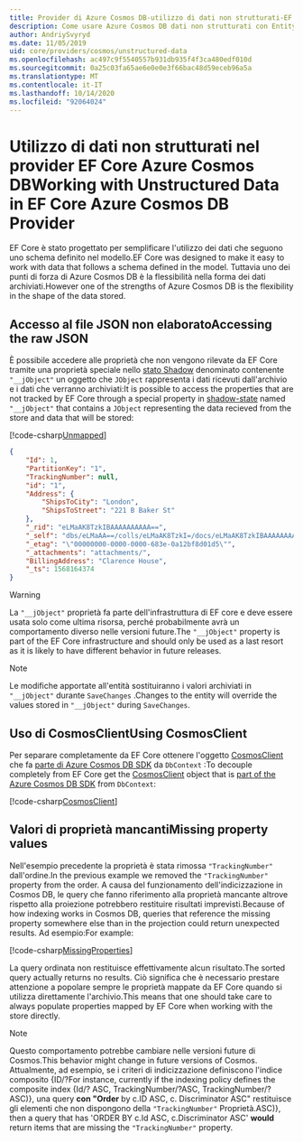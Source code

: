```yaml
---
title: Provider di Azure Cosmos DB-utilizzo di dati non strutturati-EF Core
description: Come usare Azure Cosmos DB dati non strutturati con Entity Framework Core
author: AndriySvyryd
ms.date: 11/05/2019
uid: core/providers/cosmos/unstructured-data
ms.openlocfilehash: ac497c9f5540557b931db935f4f3ca480edf010d
ms.sourcegitcommit: 0a25c03fa65ae6e0e0e3f66bac48d59eceb96a5a
ms.translationtype: MT
ms.contentlocale: it-IT
ms.lasthandoff: 10/14/2020
ms.locfileid: "92064024"
---
```

# <a name="working-with-unstructured-data-in-ef-core-azure-cosmos-db-provider"></a><span data-ttu-id="4c98f-103">Utilizzo di dati non strutturati nel provider EF Core Azure Cosmos DB</span><span class="sxs-lookup"><span data-stu-id="4c98f-103">Working with Unstructured Data in EF Core Azure Cosmos DB Provider</span></span>

<span data-ttu-id="4c98f-104">EF Core è stato progettato per semplificare l'utilizzo dei dati che seguono uno schema definito nel modello.</span><span class="sxs-lookup"><span data-stu-id="4c98f-104">EF Core was designed to make it easy to work with data that follows a schema defined in the model.</span></span> <span data-ttu-id="4c98f-105">Tuttavia uno dei punti di forza di Azure Cosmos DB è la flessibilità nella forma dei dati archiviati.</span><span class="sxs-lookup"><span data-stu-id="4c98f-105">However one of the strengths of Azure Cosmos DB is the flexibility in the shape of the data stored.</span></span>

## <a name="accessing-the-raw-json"></a><span data-ttu-id="4c98f-106">Accesso al file JSON non elaborato</span><span class="sxs-lookup"><span data-stu-id="4c98f-106">Accessing the raw JSON</span></span>

<span data-ttu-id="4c98f-107">È possibile accedere alle proprietà che non vengono rilevate da EF Core tramite una proprietà speciale nello [stato Shadow](xref:core/modeling/shadow-properties) denominato contenente `"__jObject"` un oggetto che `JObject` rappresenta i dati ricevuti dall'archivio e i dati che verranno archiviati:</span><span class="sxs-lookup"><span data-stu-id="4c98f-107">It is possible to access the properties that are not tracked by EF Core through a special property in [shadow-state](xref:core/modeling/shadow-properties) named `"__jObject"` that contains a `JObject` representing the data recieved from the store and data that will be stored:</span></span>

[!code-csharp[Unmapped](../../../../samples/core/Cosmos/UnstructuredData/Sample.cs?highlight=23,24&name=Unmapped)]

```json
{
    "Id": 1,
    "PartitionKey": "1",
    "TrackingNumber": null,
    "id": "1",
    "Address": {
        "ShipsToCity": "London",
        "ShipsToStreet": "221 B Baker St"
    },
    "_rid": "eLMaAK8TzkIBAAAAAAAAAA==",
    "_self": "dbs/eLMaAA==/colls/eLMaAK8TzkI=/docs/eLMaAK8TzkIBAAAAAAAAAA==/",
    "_etag": "\"00000000-0000-0000-683e-0a12bf8d01d5\"",
    "_attachments": "attachments/",
    "BillingAddress": "Clarence House",
    "_ts": 1568164374
}
```

> [!WARNING]
> <span data-ttu-id="4c98f-108">La `"__jObject"` proprietà fa parte dell'infrastruttura di EF core e deve essere usata solo come ultima risorsa, perché probabilmente avrà un comportamento diverso nelle versioni future.</span><span class="sxs-lookup"><span data-stu-id="4c98f-108">The `"__jObject"` property is part of the EF Core infrastructure and should only be used as a last resort as it is likely to have different behavior in future releases.</span></span>

> [!NOTE]
> <span data-ttu-id="4c98f-109">Le modifiche apportate all'entità sostituiranno i valori archiviati in `"__jObject"` durante `SaveChanges` .</span><span class="sxs-lookup"><span data-stu-id="4c98f-109">Changes to the entity will override the values stored in `"__jObject"` during `SaveChanges`.</span></span>

## <a name="using-cosmosclient"></a><span data-ttu-id="4c98f-110">Uso di CosmosClient</span><span class="sxs-lookup"><span data-stu-id="4c98f-110">Using CosmosClient</span></span>

<span data-ttu-id="4c98f-111">Per separare completamente da EF Core ottenere l'oggetto [CosmosClient](/dotnet/api/Microsoft.Azure.Cosmos.CosmosClient) che fa [parte di Azure Cosmos DB SDK](/azure/cosmos-db/sql-api-get-started) da `DbContext` :</span><span class="sxs-lookup"><span data-stu-id="4c98f-111">To decouple completely from EF Core get the [CosmosClient](/dotnet/api/Microsoft.Azure.Cosmos.CosmosClient) object that is [part of the Azure Cosmos DB SDK](/azure/cosmos-db/sql-api-get-started) from `DbContext`:</span></span>

[!code-csharp[CosmosClient](../../../../samples/core/Cosmos/UnstructuredData/Sample.cs?highlight=3&name=CosmosClient)]

## <a name="missing-property-values"></a><span data-ttu-id="4c98f-112">Valori di proprietà mancanti</span><span class="sxs-lookup"><span data-stu-id="4c98f-112">Missing property values</span></span>

<span data-ttu-id="4c98f-113">Nell'esempio precedente la proprietà è stata rimossa `"TrackingNumber"` dall'ordine.</span><span class="sxs-lookup"><span data-stu-id="4c98f-113">In the previous example we removed the `"TrackingNumber"` property from the order.</span></span> <span data-ttu-id="4c98f-114">A causa del funzionamento dell'indicizzazione in Cosmos DB, le query che fanno riferimento alla proprietà mancante altrove rispetto alla proiezione potrebbero restituire risultati imprevisti.</span><span class="sxs-lookup"><span data-stu-id="4c98f-114">Because of how indexing works in Cosmos DB, queries that reference the missing property somewhere else than in the projection could return unexpected results.</span></span> <span data-ttu-id="4c98f-115">Ad esempio:</span><span class="sxs-lookup"><span data-stu-id="4c98f-115">For example:</span></span>

[!code-csharp[MissingProperties](../../../../samples/core/Cosmos/UnstructuredData/Sample.cs?name=MissingProperties)]

<span data-ttu-id="4c98f-116">La query ordinata non restituisce effettivamente alcun risultato.</span><span class="sxs-lookup"><span data-stu-id="4c98f-116">The sorted query actually returns no results.</span></span> <span data-ttu-id="4c98f-117">Ciò significa che è necessario prestare attenzione a popolare sempre le proprietà mappate da EF Core quando si utilizza direttamente l'archivio.</span><span class="sxs-lookup"><span data-stu-id="4c98f-117">This means that one should take care to always populate properties mapped by EF Core when working with the store directly.</span></span>

> [!NOTE]
> <span data-ttu-id="4c98f-118">Questo comportamento potrebbe cambiare nelle versioni future di Cosmos.</span><span class="sxs-lookup"><span data-stu-id="4c98f-118">This behavior might change in future versions of Cosmos.</span></span> <span data-ttu-id="4c98f-119">Attualmente, ad esempio, se i criteri di indicizzazione definiscono l'indice composito {ID/?</span><span class="sxs-lookup"><span data-stu-id="4c98f-119">For instance, currently if the indexing policy defines the composite index {Id/?</span></span> <span data-ttu-id="4c98f-120">ASC, TrackingNumber/?</span><span class="sxs-lookup"><span data-stu-id="4c98f-120">ASC, TrackingNumber/?</span></span> <span data-ttu-id="4c98f-121">ASC)}, una query __con "Order__ by c.ID ASC, c. Discriminator ASC" restituisce gli elementi che non dispongono della `"TrackingNumber"` Proprietà.</span><span class="sxs-lookup"><span data-stu-id="4c98f-121">ASC)}, then a query that has 'ORDER BY c.Id ASC, c.Discriminator ASC' __would__ return items that are missing the `"TrackingNumber"` property.</span></span>
